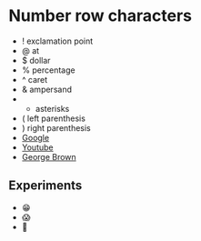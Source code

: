 # Number row characters
* ! exclamation point
* @ at
* $ dollar
* % percentage
* ^ caret
* & ampersand
* * asterisks
* ( left parenthesis
* ) right parenthesis
 * [Google](https://www.google.ca/)
 * [Youtube](https://www.youtube.com/)
* [George Brown](https://www.georgebrown.ca/)
## Experiments
* :grin:
* :scream:
* :imp:

